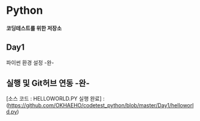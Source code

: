 # Python
#### 코딩테스트를 위한 저장소

## Day1 
파이썬 환경 설정 -완-

## 실행 및 Git허브 연동 -완-
[소스 코드 : HELLOWORLD.PY 실행 완료] : (https://github.com/OKHAEHO/codetest_python/blob/master/Day1/helloworld.py)